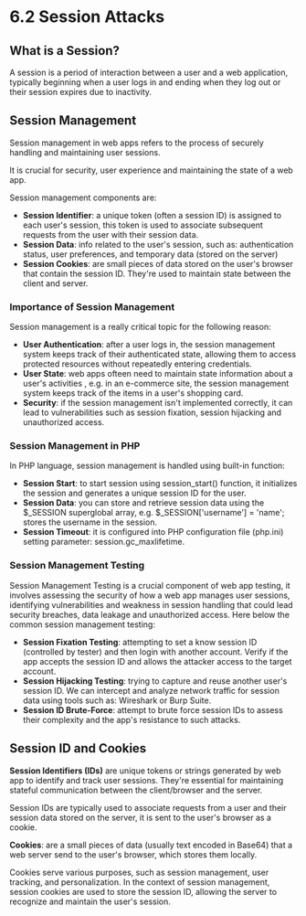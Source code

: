 # 6.2 Session Attacks

## What is a Session?

A session is a period of interaction between a user and a web application, typically beginning when a user logs in and ending when they log out or their session expires due to inactivity.

## Session Management

Session management in web apps refers to the process of securely handling and maintaining user sessions.

It is crucial for security, user experience and maintaining the state of a web app.

Session management components are:

* **Session Identifier**: a unique token (often a session ID) is assigned to each user's session, this token is used to associate subsequent requests from the user with their session data.
* **Session Data**: info related to the user's session, such as: authentication status, user preferences, and temporary data (stored on the server)
* **Session Cookies**: are small pieces of data stored on the user's browser that contain the session ID. They're used to maintain state between the client and server.

### Importance of Session Management

Session management is a really critical topic for the following reason:

* **User Authentication**: after a user logs in, the session management system keeps track of their authenticated state, allowing them to access protected resources without repeatedly entering credentials.
* **User State**: web apps ofteen need to maintain state information about a user's activities , e.g. in an e-commerce site, the session management system keeps track of the items in a user's shopping card.
* **Security**: if the session management isn't implemented correctly, it can lead to vulnerabilities such as session fixation, session hijacking and unauthorized access.

### Session Management in PHP

In PHP language, session management is handled using built-in function:

* **Session Start**: to start session using session\_start() function, it initializes the session and generates a unique session ID for the user.
* **Session Data**: you can store and retrieve session data using the $\_SESSION superglobal array, e.g. $\_SESSION\['username'] = 'name'; stores the username in the session.
* **Session Timeout**: it is configured into PHP configuration file (php.ini) setting parameter: session.gc\_maxlifetime.

### Session Management Testing

Session Management Testing is a crucial component of web app testing, it involves assessing the security of how a web app manages user sessions, identifying vulnerabilities and weakness in session handling that could lead security breaches, data leakage and unauthorized access. Here below the common session management testing:

* **Session Fixation Testing**: attempting to set a know session ID (controlled by tester) and then login with another account. Verify if the app accepts the session ID and allows the attacker access to the target account.
* **Session Hijacking Testing**: trying to capture and reuse another user's session ID. We can intercept and analyze network traffic for session data using tools such as: Wireshark or Burp Suite.
* **Session ID Brute-Force**: attempt to brute force session IDs to assess their complexity and the app's resistance to such attacks.

## Session ID and Cookies

**Session Identifiers (IDs)** are unique tokens or strings generated by web app to identify and track user sessions. They're essential for maintaining stateful communication between the client/browser and the server.

Session IDs are typically used to associate requests from a user and their session data stored on the server, it is sent to the user's browser as a cookie.&#x20;

**Cookies**: are a small pieces of data (usually text encoded in Base64) that a web server send to the user's browser, which stores them locally.

Cookies serve various purposes, such as session management, user tracking, and personalization. In the context of session management, session cookies are used to store the session ID, allowing the server to recognize and maintain the user's session.

